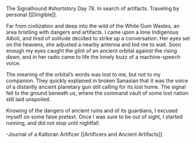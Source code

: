 The Signalhound
#shortstory
Day 78.
In search of artifacts.
Traveling by personal [[Dirigible]].

Far from civilization and deep into the wild of the White Gum Wastes, an area bristling with dangers and artifacts. I came upon a lone Indigenous Alboli, and tired of solitude decided to strike up a conversation. Her eyes set on the heavens, she adjusted a nearby antenna and bid me to wait. Soon enough my eyes caught the glint of an ancient orbital against the rising dawn, and in her radio came to life the lonely buzz of a machine-speech voice.

The meaning of the orbital’s words was lost to me, but not to my companion. They quickly explained in broken Sanasian that it was the voice of a distantly ancient planetary gun still calling for its lost home. The signal fell to the ground beneath us, where the command vault of some lost nation still laid unspoiled.

Knowing of the dangers of ancient ruins and of its guardians, I excused myself on some false pretext. Once I was sure to be out of sight, I started running, and did not stop until nightfall.

-Journal of a Kaltoran Artificer
[[Artificers and Ancient Artifacts]]

